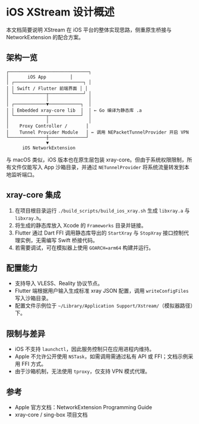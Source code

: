 # iOS XStream 设计概述

本文档简要说明 XStream 在 iOS 平台的整体实现思路，侧重原生桥接与 NetworkExtension 的配合方案。

## 架构一览

```
┌──────────────────────────────┐
│       iOS App         │
│ ┌──────────────────────────┐ │
│ │ Swift / Flutter 前端界面 │ │
│ └────────────┬─────────────┘ │
│              │               │
│ ┌────────────▼────────────┐  │
│ │ Embedded xray-core lib  │  │ ← Go 编译为静态库 .a
│ └────────────┬────────────┘  │
│              │               │
│    Proxy Controller /       │
│    Tunnel Provider Module   │ ← 调用 NEPacketTunnelProvider 开启 VPN
└──────────────┼──────────────┘
               ▼
      iOS NetworkExtension
```

与 macOS 类似，iOS 版本也在原生层包装 xray-core。但由于系统权限限制，所有文件仅能写入 App 沙箱目录，并通过 `NETunnelProvider` 将系统流量转发到本地监听端口。

## xray-core 集成

1. 在项目根目录运行 `./build_scripts/build_ios_xray.sh` 生成 `libxray.a` 与 `libxray.h`。
2. 将生成的静态库放入 Xcode 的 `Frameworks` 目录并链接。
3. Flutter 通过 Dart FFI 调用静态库导出的 `StartXray` 与 `StopXray` 接口控制代理实例，无需编写 Swift 桥接代码。
4. 若需要调试，可在模拟器上使用 `GOARCH=arm64` 构建并运行。

## 配置能力

- 支持导入 VLESS、Reality 协议节点。
- Flutter 端根据用户输入生成标准 xray JSON 配置，调用 `writeConfigFiles` 写入沙箱目录。
- 配置文件示例位于 `~/Library/Application Support/Xstream/`（模拟器路径）下。

## 限制与差异

- iOS 不支持 `launchctl`，因此服务控制只在应用进程内维持。
- Apple 不允许公开使用 `NSTask`，如需调用需通过私有 API 或 FFI；文档示例采用 FFI 方式。
- 由于沙箱机制，无法使用 `tproxy`，仅支持 VPN 模式代理。

## 参考

- Apple 官方文档：NetworkExtension Programming Guide
- xray-core / sing-box 项目文档
